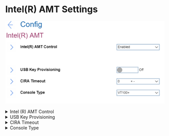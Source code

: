 # Intel(R) AMT Settings #
![](./img/intelramt.png)

<details><summary>Intel (R) AMT Control</summary>
One of 3 possible options:

1.	**Enabled** - Intel (R) Active Management Technology Control is enabled. Default.
2.	Disabled - Intel (R) ATM Control is disabled.
3.	Permanently Disabled - can be selected only once and permanently turns off Intel (R) ATM Control. Additional confirmation for this action will be required because it cannot be undone.

    **Attention**. If ‘Permanently Disabled’ is selected, then it will be impossible to turn back on Intel (R) AMT Control. 

| WMI Setting name | Values | SVP Req'd | AMD/Intel | 
|:---|:---|:---|:---|
| AMTControl | Disable, Enable, PermanentlyDisable | No | Intel |
</details>

<details><summary>USB Key Provisioning</summary>
Active only when ‘Intel (R) ATM Control’ has value ‘Enabled’.
One of 2 possible states:

1.	**Off** - disables USB key provisioning. Default.
2.	On - enables USB key provisioning. 
 

| WMI Setting name | Values | SVP Req'd | AMD/Intel |
|:---|:---|:---|:---|
| USBKeyProvisioning | Disable, Enable | No | Intel |
</details>

<details><summary>CIRA Timeout</summary>
The option to define timeout for Client Initiated Remote Access connection to be established.<br>
The value is in seconds and can be varied from 1 to 254. <br>
0 and 255 have special meaning and described below:

* **0** - use the default timeout of 60 seconds. Default.
* 255 - wait until the connection succeeds. 


</details>

<details><summary>Console Type</summary>
One of 4 possible options to enable a specified console type:

1.	**VT100+** - Adds function keys F5 to F14. Default.
2.	VT100 
3.	VT-UTF8 - Adds function key F8
4.	PC ANSI

**Note**. This console type must match the Intel AMT remote console.


</details>